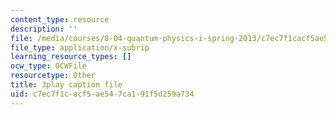 ```yaml
---
content_type: resource
description: ''
file: /media/courses/8-04-quantum-physics-i-spring-2013/c7ec7f1cacf5ae547ca191f5d259a734_H5m39G-FAwE.srt
file_type: application/x-subrip
learning_resource_types: []
ocw_type: OCWFile
resourcetype: Other
title: 3play caption file
uid: c7ec7f1c-acf5-ae54-7ca1-91f5d259a734
---
```

